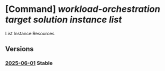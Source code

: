 # [Command] _workload-orchestration target solution instance list_

List Instance Resources

## Versions

### [2025-06-01](/Resources/mgmt-plane/L3N1YnNjcmlwdGlvbnMve30vcmVzb3VyY2Vncm91cHMve30vcHJvdmlkZXJzL21pY3Jvc29mdC5lZGdlL3RhcmdldHMve30vc29sdXRpb25zL3t9L2luc3RhbmNlcw==/2025-06-01.xml) **Stable**

<!-- mgmt-plane /subscriptions/{}/resourcegroups/{}/providers/microsoft.edge/targets/{}/solutions/{}/instances 2025-06-01 -->
